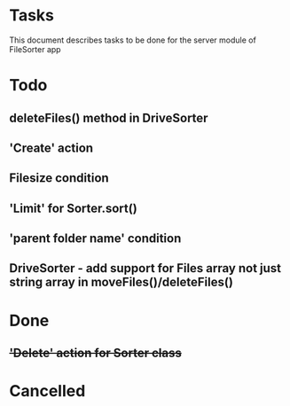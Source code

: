 # Tasks

This document describes tasks to be done for the server module of FileSorter app

# Todo

## deleteFiles() method in DriveSorter

## 'Create' action

## Filesize condition

## 'Limit' for Sorter.sort()

## 'parent folder name' condition

## DriveSorter - add support for Files array not just string array in moveFiles()/deleteFiles()

# Done

## ~~'Delete' action for Sorter class~~

# Cancelled